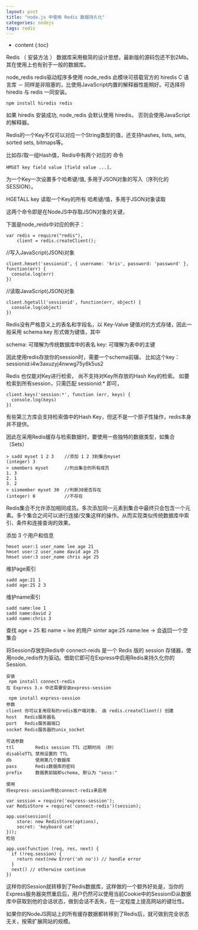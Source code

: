 ```yaml
---
layout: post
title: "node.js 中使用 Redis 数据持久化"
categories: nodejs
tags: redis
---
```


* content
{:toc}

Redis    （ 安装方法 ）    数据库采用极简的设计思想，最新版的源码包还不到2Mb。其在使用上也有别于一般的数据库。

node_redis
  redis驱动程序多使用 node_redis 此模块可搭载官方的 hiredis C 语言库 － 同样是非阻塞的，比使用JavaScript内置的解释器性能稍好。可选择将hiredis 与 redis 一同安装。

```
npm install hiredis redis
```

如果 hiredis 安装成功, node_redis 会默认使用 hiredis， 否则会使用JavaScript的解释器。

Redis的一个Key不仅可以对应一个String类型的值，还支持hashes, lists, sets, sorted sets, bitmaps等。

比如存/取一组Hash值，Redis中有两个对应的 命令
```
HMSET key field value [field value ...]、
```
为一个Key一次设置多个哈希键/值, 多用于JSON对象的写入（序列化的SESSION）。

HGETALL key
读取一个Key的所有 哈希键/值，多用于JSON对象读取

这两个命令即是在NodeJS中存取JSON对象的关键，

下面是node_reids中对应的例子：
```
var redis = require("redis"),
    client = redis.createClient();
```
//写入JavaScript(JSON)对象
```
client.hmset('sessionid', { username: 'kris', password: 'password' }, function(err) {
  console.log(err)
})
```
//读取JavaScript(JSON)对象
```
client.hgetall('sessionid', function(err, object) {
  console.log(object)
})
```
Redis没有严格意义上的表名和字段名，以    Key-Value    键值对的方式存储，因此一般采用    schema:key    形式做为键值，其中

schema:  可理解为传统数据库中的表名
key:          可理解为表中的主键

因此使用redis存放你的session时，需要一个schema前辍，    比如这个key：    sessionid:i4w3axuzyj4nwwg75y6k5us2

Redis 也仅能对Key进行检索， 尚不支持对Key所存放的Hash Key的检索。 如要检索到所有session，只需匹配 sessionid:*    即可，

```
client.keys('session:*', function (err, keys) {
  console.log(keys)
})
```

有些第三方库会支持检索值中的Hash Key，但这不是一个原子性操作，redis本身并不提供。

因此在采用Redis缓存与检索数据时，要使用一些独特的数据类型，如集合（Sets）
```
> sadd myset 1 2 3    //添加 1 2 3到集合myset
(integer) 3
> smembers myset      //列出集合的所有成员
1. 3
2. 1
3. 2
> sismember myset 30  //判断30是否存在
(integer) 0           //不存在
```
Redis集合不允许添加相同成员。多次添加同一元素到集合中最终只会包含一个元素。多个集合之间可以进行连接/交集这样的操作。从而实现类似传统数据库中索引、条件和连接查询的效果。

 添加 3 个用户和信息
```
hmset user:1 user_name lee age 21
hmset user:2 user_name david age 25
hmset user:3 user_name chris age 25
```
 维护age索引
```
sadd age:21 1
sadd age:25 2 3
```
 维护name索引
```
sadd name:lee 1
sadd name:david 2
sadd name:chris 3
```
查找 age = 25 和 name = lee 的用户
sinter age:25 name:lee
  -> 会返回一个空集合

将Session存放到Redis中
connect-reids 是一个 Redis 版的 session    存储器，使用node_redis作为驱动。借助它即可在Express中启用Redis来持久化你的Session.

```
安装
 npm install connect-redis
在 Express 3.x 中还需要安装express-session

 npm install express-session
参数
client 你可以复用现有的redis客户端对象， 由 redis.createClient() 创建
host   Redis服务器名
port   Redis服务器端口
socket Redis服务器的unix_socket

可选参数
ttl        Redis session TTL 过期时间 （秒）
disableTTL 禁用设置的 TTL
db         使用第几个数据库
pass       Redis数据库的密码
prefix     数据表前辍即schema, 默认为 "sess:"

使用
将express-session传给connect-redis来启用

var session = require('express-session');
var RedisStore = require('connect-redis')(session);

app.use(session({
    store: new RedisStore(options),
    secret: 'keyboard cat'
}));
检验

app.use(function (req, res, next) {
  if (!req.session) {
    return next(new Error('oh no')) // handle error
  }
  next() // otherwise continue
})
```
这样你的Session就转移到了Redis数据库，这样做的一个额外好处是，当你的Express服务器突然重启后，用户仍然可以使用当前Cookie中的SessionID从数据库中获取到他的会话状态，做到会话不丢失，在一定程度上提高网站的键壮性。

如果你的NodeJS网站上的所有缓存数据都转移到了Redis后，就可做到完全状态无关，按需扩展网站的规模。

